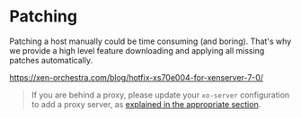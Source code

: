 # Patching

Patching a host manually could be time consuming (and boring). That's why we provide a high level feature downloading and applying all missing patches automatically.

https://xen-orchestra.com/blog/hotfix-xs70e004-for-xenserver-7-0/

> If you are behind a proxy, please update your `xo-server` configuration to add a proxy server, as [explained in the appropriate section](configuration.md#proxy-for-xenserver-updates-and-patches).

